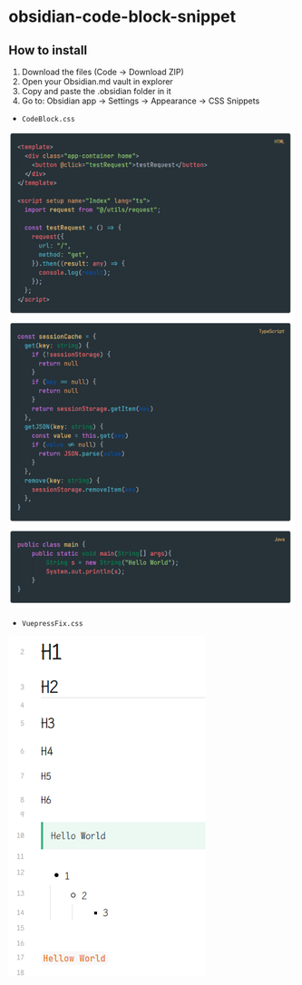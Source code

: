 # obsidian-code-block-snippet



## How to install

1. Download the files (Code -> Download ZIP)
2. Open your Obsidian.md vault in explorer
3. Copy and paste the .obsidian folder in it
4. Go to: Obsidian app -> Settings -> Appearance -> CSS Snippets



- `CodeBlock.css`

![CodeBlock](.\CodeBlock.png)



- `VuepressFix.css`

![base](.\base.png)